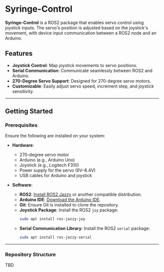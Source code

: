 # Syringe-Control

**Syringe-Control** is a ROS2 package that enables servo control using joystick inputs. The servo's position is adjusted based on the joystick's movement, with device input communication between a ROS2 node and an Arduino.

## Features

- **Joystick Control**: Map joystick movements to servo positions.
- **Serial Communication**: Communicate seamlessly between ROS2 and Arduino.
- **270-Degree Servo Support**: Designed for 270-degree servo motors.
- **Customizable**: Easily adjust servo speed, increment step, and joystick sensitivity.

---

## Getting Started

### Prerequisites

Ensure the following are installed on your system:

- **Hardware**:
  - 270-degree servo motor
  - Arduino (e.g., Arduino Uno)
  - Joystick (e.g., Logitech F310)
  - Power supply for the servo (6V–8.4V)
  - USB cables for Arduino and joystick

- **Software**:
  - **ROS2**: [Install ROS2 Jazzy](https://docs.ros.org/en/foxy/Installation.html) or another compatible distribution.
  - **Arduino IDE**: [Download the Arduino IDE](https://www.arduino.cc/en/software).
  - **Git**: Ensure Git is installed to clone the repository.
  - **Joystick Package**: Install the ROS2 `joy` package:
    ```bash
    sudo apt install ros-jazzy-joy
    ```
  - **Serial Communication Library**: Install the ROS2 `serial` package:
    ```bash
    sudo apt install ros-jazzy-serial
    ```

---

### Repository Structure

TBD
